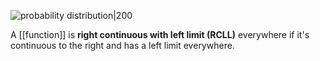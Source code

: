 
![probability distribution|200](https://upload.wikimedia.org/wikipedia/commons/thumb/2/2e/Discrete_probability_distribution_illustration.svg/440px-Discrete_probability_distribution_illustration.svg.png)

A [[function]] is **right continuous with left limit (RCLL)** everywhere if it's continuous to the right and has a left limit everywhere.